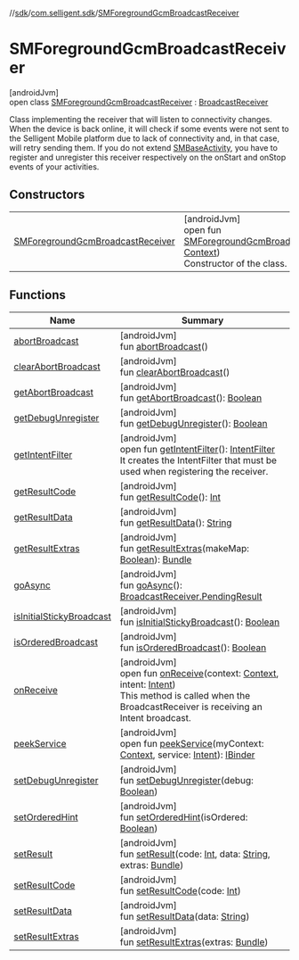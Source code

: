 //[sdk](../../../index.md)/[com.selligent.sdk](../index.md)/[SMForegroundGcmBroadcastReceiver](index.md)

# SMForegroundGcmBroadcastReceiver

[androidJvm]\
open class [SMForegroundGcmBroadcastReceiver](index.md) : [BroadcastReceiver](https://developer.android.com/reference/kotlin/android/content/BroadcastReceiver.html)

Class implementing the receiver that will listen to connectivity changes. When the device is back online, it will check if some events were not sent to the Selligent Mobile platform due to lack of connectivity and, in that case, will retry sending them. If you do not extend [SMBaseActivity](../-s-m-base-activity/index.md), you have to register and unregister this receiver respectively on the onStart and onStop events of your activities.

## Constructors

| | |
|---|---|
| [SMForegroundGcmBroadcastReceiver](-s-m-foreground-gcm-broadcast-receiver.md) | [androidJvm]<br>open fun [SMForegroundGcmBroadcastReceiver](-s-m-foreground-gcm-broadcast-receiver.md)(context: [Context](https://developer.android.com/reference/kotlin/android/content/Context.html))<br>Constructor of the class. |

## Functions

| Name | Summary |
|---|---|
| [abortBroadcast](index.md#-1578158536%2FFunctions%2F462465411) | [androidJvm]<br>fun [abortBroadcast](index.md#-1578158536%2FFunctions%2F462465411)() |
| [clearAbortBroadcast](index.md#-547655405%2FFunctions%2F462465411) | [androidJvm]<br>fun [clearAbortBroadcast](index.md#-547655405%2FFunctions%2F462465411)() |
| [getAbortBroadcast](index.md#1852574954%2FFunctions%2F462465411) | [androidJvm]<br>fun [getAbortBroadcast](index.md#1852574954%2FFunctions%2F462465411)(): [Boolean](https://kotlinlang.org/api/latest/jvm/stdlib/kotlin/-boolean/index.html) |
| [getDebugUnregister](index.md#-2066178064%2FFunctions%2F462465411) | [androidJvm]<br>fun [getDebugUnregister](index.md#-2066178064%2FFunctions%2F462465411)(): [Boolean](https://kotlinlang.org/api/latest/jvm/stdlib/kotlin/-boolean/index.html) |
| [getIntentFilter](get-intent-filter.md) | [androidJvm]<br>open fun [getIntentFilter](get-intent-filter.md)(): [IntentFilter](https://developer.android.com/reference/kotlin/android/content/IntentFilter.html)<br>It creates the IntentFilter that must be used when registering the receiver. |
| [getResultCode](index.md#-1855658543%2FFunctions%2F462465411) | [androidJvm]<br>fun [getResultCode](index.md#-1855658543%2FFunctions%2F462465411)(): [Int](https://kotlinlang.org/api/latest/jvm/stdlib/kotlin/-int/index.html) |
| [getResultData](index.md#485630644%2FFunctions%2F462465411) | [androidJvm]<br>fun [getResultData](index.md#485630644%2FFunctions%2F462465411)(): [String](https://developer.android.com/reference/kotlin/java/lang/String.html) |
| [getResultExtras](index.md#153681375%2FFunctions%2F462465411) | [androidJvm]<br>fun [getResultExtras](index.md#153681375%2FFunctions%2F462465411)(makeMap: [Boolean](https://kotlinlang.org/api/latest/jvm/stdlib/kotlin/-boolean/index.html)): [Bundle](https://developer.android.com/reference/kotlin/android/os/Bundle.html) |
| [goAsync](index.md#478464125%2FFunctions%2F462465411) | [androidJvm]<br>fun [goAsync](index.md#478464125%2FFunctions%2F462465411)(): [BroadcastReceiver.PendingResult](https://developer.android.com/reference/kotlin/android/content/BroadcastReceiver.PendingResult.html) |
| [isInitialStickyBroadcast](index.md#-448034677%2FFunctions%2F462465411) | [androidJvm]<br>fun [isInitialStickyBroadcast](index.md#-448034677%2FFunctions%2F462465411)(): [Boolean](https://kotlinlang.org/api/latest/jvm/stdlib/kotlin/-boolean/index.html) |
| [isOrderedBroadcast](index.md#1250697259%2FFunctions%2F462465411) | [androidJvm]<br>fun [isOrderedBroadcast](index.md#1250697259%2FFunctions%2F462465411)(): [Boolean](https://kotlinlang.org/api/latest/jvm/stdlib/kotlin/-boolean/index.html) |
| [onReceive](on-receive.md) | [androidJvm]<br>open fun [onReceive](on-receive.md)(context: [Context](https://developer.android.com/reference/kotlin/android/content/Context.html), intent: [Intent](https://developer.android.com/reference/kotlin/android/content/Intent.html))<br>This method is called when the BroadcastReceiver is receiving an Intent broadcast. |
| [peekService](index.md#-1162131393%2FFunctions%2F462465411) | [androidJvm]<br>open fun [peekService](index.md#-1162131393%2FFunctions%2F462465411)(myContext: [Context](https://developer.android.com/reference/kotlin/android/content/Context.html), service: [Intent](https://developer.android.com/reference/kotlin/android/content/Intent.html)): [IBinder](https://developer.android.com/reference/kotlin/android/os/IBinder.html) |
| [setDebugUnregister](index.md#-1900628066%2FFunctions%2F462465411) | [androidJvm]<br>fun [setDebugUnregister](index.md#-1900628066%2FFunctions%2F462465411)(debug: [Boolean](https://kotlinlang.org/api/latest/jvm/stdlib/kotlin/-boolean/index.html)) |
| [setOrderedHint](index.md#-1505624509%2FFunctions%2F462465411) | [androidJvm]<br>fun [setOrderedHint](index.md#-1505624509%2FFunctions%2F462465411)(isOrdered: [Boolean](https://kotlinlang.org/api/latest/jvm/stdlib/kotlin/-boolean/index.html)) |
| [setResult](index.md#1636890479%2FFunctions%2F462465411) | [androidJvm]<br>fun [setResult](index.md#1636890479%2FFunctions%2F462465411)(code: [Int](https://kotlinlang.org/api/latest/jvm/stdlib/kotlin/-int/index.html), data: [String](https://developer.android.com/reference/kotlin/java/lang/String.html), extras: [Bundle](https://developer.android.com/reference/kotlin/android/os/Bundle.html)) |
| [setResultCode](index.md#-1280302706%2FFunctions%2F462465411) | [androidJvm]<br>fun [setResultCode](index.md#-1280302706%2FFunctions%2F462465411)(code: [Int](https://kotlinlang.org/api/latest/jvm/stdlib/kotlin/-int/index.html)) |
| [setResultData](index.md#-2037197789%2FFunctions%2F462465411) | [androidJvm]<br>fun [setResultData](index.md#-2037197789%2FFunctions%2F462465411)(data: [String](https://developer.android.com/reference/kotlin/java/lang/String.html)) |
| [setResultExtras](index.md#1065610694%2FFunctions%2F462465411) | [androidJvm]<br>fun [setResultExtras](index.md#1065610694%2FFunctions%2F462465411)(extras: [Bundle](https://developer.android.com/reference/kotlin/android/os/Bundle.html)) |
